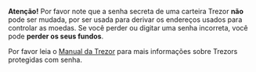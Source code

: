 **Atenção!** Por favor note que a senha secreta de uma carteira Trezor **não** pode 
ser mudada, por ser usada para derivar os endereços usados para controlar as moedas.
Se você perder ou digitar uma senha incorreta, você pode **perder os seus fundos**.

Por favor leia o [Manual da Trezor](https://doc.satoshilabs.com) para mais
informações sobre Trezors protegidas com senha.
